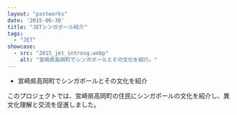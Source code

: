 ```yaml
---
layout: "pastworks"
date: '2015-06-30'
title: "JETシンガポール紹介"
tags:
  - "JET"
showcase:
  - src: "2015_jet_introsg.webp"
    alt: "宮崎県高岡町でシンガポールとその文化を紹介。"
---
```

- 宮崎県高岡町でシンガポールとその文化を紹介

このプロジェクトでは、宮崎県高岡町の住民にシンガポールの文化を紹介し、異文化理解と交流を促進しました。
